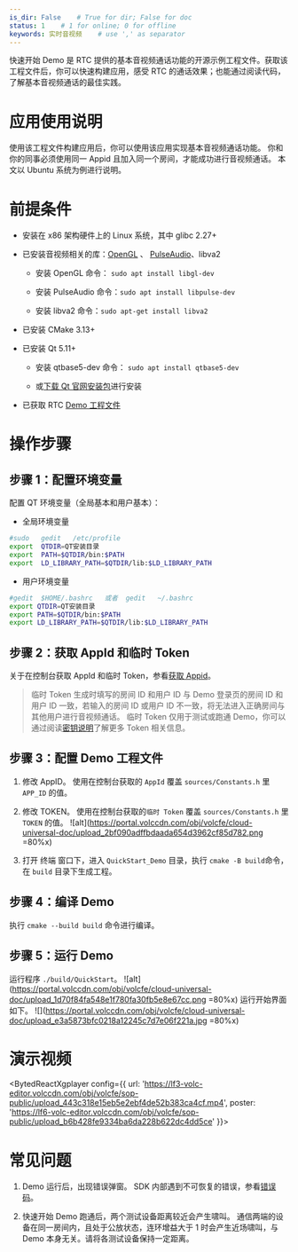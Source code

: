 ```yaml
---
is_dir: False    # True for dir; False for doc
status: 1    # 1 for online; 0 for offline
keywords: 实时音视频    # use ',' as separator
---
```


快速开始 Demo 是 RTC 提供的基本音视频通话功能的开源示例工程文件。获取该工程文件后，你可以快速构建应用，感受 RTC 的通话效果；也能通过阅读代码，了解基本音视频通话的最佳实践。

# 应用使用说明

使用该工程文件构建应用后，你可以使用该应用实现基本音视频通话功能。
你和你的同事必须使用同一 Appid 且加入同一个房间，才能成功进行音视频通话。
本文以 Ubuntu 系统为例进行说明。

# 前提条件

- 安装在 x86 架构硬件上的 Linux 系统，其中 glibc 2.27+
	

- 已安装音视频相关的库：[OpenGL](https://www.opengl.org/) 、 [PulseAudio](https://www.freedesktop.org/wiki/Software/PulseAudio/)、libva2
	- 安装 OpenGL 命令： `sudo apt install libgl-dev`
		
	- 安装 PulseAudio 命令：`sudo apt install libpulse-dev`
		
	- 安装 libva2 命令：`sudo apt-get install libva2`

- 已安装 CMake 3.13+
	

- 已安装 Qt 5.11+
	- 安装 qtbase5-dev 命令： `sudo apt install qtbase5-dev`
		
	- 或[下载 Qt 官网安装包](https://www.qt.io/download)进行安装

- 已获取 RTC [Demo 工程文件](1163793)
	

# 操作步骤

## **步骤 1：配置环境变量**

配置 QT 环境变量（全局基本和用户基本）：

- 全局环境变量
	

```bash
#sudo	gedit	/etc/profile
export	QTDIR=QT安装目录
export	PATH=$QTDIR/bin:$PATH
export	LD_LIBRARY_PATH=$QTDIR/lib:$LD_LIBRARY_PATH
```

- 用户环境变量
	

```bash
#gedit  $HOME/.bashrc	或者	gedit	~/.bashrc	
export QTDIR=QT安装目录
export PATH=$QTDIR/bin:$PATH
export LD_LIBRARY_PATH=$QTDIR/lib:$LD_LIBRARY_PATH
```

## **步骤 2：获取 AppId 和临时 Token**

关于在控制台获取 AppId 和临时 Token，参看[获取 Appid](69865#步骤4：创建-rtc-应用，获取-appid)。

> 临时 Token 生成时填写的房间 ID 和用户 ID 与 Demo 登录页的房间 ID 和用户 ID 一致，若输入的房间 ID 或用户 ID 不一致，将无法进入正确房间与其他用户进行音视频通话。 临时 Token 仅用于测试或跑通 Demo，你可以通过阅读[密钥说明](https://www.volcengine.com/docs/6348/70121)了解更多 Token 相关信息。

## **步骤 3：配置 Demo 工程文件**

1. 修改 AppID。 使用在控制台获取的 `AppId` 覆盖 `sources/Constants.h` 里 `APP_ID` 的值。
	

2. 修改 TOKEN。 使用在控制台获取的`临时 Token` 覆盖 `sources/Constants.h` 里 `TOKEN` 的值。
	![alt](https://portal.volccdn.com/obj/volcfe/cloud-universal-doc/upload_2bf090adffbdaada654d3962cf85d782.png =80%x)

3. 打开 终端 窗口下，进入 `QuickStart_Demo` 目录，执行 `cmake -B build`命令，在 `build` 目录下生成工程。
	

## 步骤 4：编译 Demo

执行 `cmake --build build` 命令进行编译。

## 步骤 5：运行 Demo

运行程序 `./build/QuickStart`。
![alt](https://portal.volccdn.com/obj/volcfe/cloud-universal-doc/upload_1d70f84fa548e1f780fa30fb5e8e67cc.png =80%x)
运行开始界面如下。
![](https://portal.volccdn.com/obj/volcfe/cloud-universal-doc/upload_e3a5873bfc0218a12245c7d7e06f221a.jpg =80%x)

# 演示视频

<BytedReactXgplayer config={{ url: 'https://lf3-volc-editor.volccdn.com/obj/volcfe/sop-public/upload_443c318e15eb5e2ebf4de52b383ca4cf.mp4', poster: 'https://lf6-volc-editor.volccdn.com/obj/volcfe/sop-public/upload_b6b428fe9334ba6da228b622dc4dd5ce' }}></BytedReactXgplayer>

# 常见问题

1. Demo 运行后，出现错误弹窗。 
SDK 内部遇到不可恢复的错误，参看[错误码](85518#errorcode)。

2. 快速开始 Demo 跑通后，两个测试设备距离较近会产生啸叫。 
通信两端的设备在同一房间内，且处于公放状态，连环增益大于 1 时会产生近场啸叫，与 Demo 本身无关。请将各测试设备保持一定距离。
